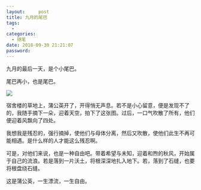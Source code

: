 ```yaml
---
layout:     post
title: 九月的尾巴
tags:
  - 
categories:
  - 随笔
date: 2018-09-30 21:21:07
password:
---
```


九月的最后一天，是个小尾巴。

尾巴再小，也是尾巴。

<!--more-->

![](https://i.loli.net/2018/09/30/5bb0ce789cdcc.jpg)

宿舍楼的草地上，蒲公英开了，开得悄无声息。若不是小心留意，便是发现不了的，我随手摘下一朵，迎着天空，拍下了这张图。过后，一口气吹散了所有，他们便迎着风飘向了四处。

我想我是残忍的，强行摘掉，使他们与母体分离，然后又吹散，使他们此生不再可能相遇。是什么样的人才能这么残忍啊。

可是，对他们来说，也是一种自由吧。带着希望与未知，迎着和煦的秋风，开始属于自己的流浪。若是落到一片沃土，将根深深地扎入地下。若，落到了石缝，也要将根盘绕石缝。

这是蒲公英，一生漂流，一生自由。

